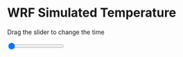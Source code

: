 <h1>WRF Simulated Temperature</h1>
<p>Drag the slider to change the time</p>

<div class="slidecontainer">
<input oninput='setImage(this)' class="slider" type="range" min="0" max="5" value="0" step="1" />
<img id='img'/>
</div>

<script>
var img = document.getElementById('img');
var img_array = ['/assets/images/wrf/t_wrfout_d01_2020-04-12_12:00:00.png',
'/assets/images/wrf/t_wrfout_d01_2020-04-12_13:00:00.png',
'/assets/images/wrf/t_wrfout_d01_2020-04-12_14:00:00.png',
'/assets/images/wrf/t_wrfout_d01_2020-04-12_15:00:00.png',
'/assets/images/wrf/t_wrfout_d01_2020-04-12_16:00:00.png',];
function setImage(obj)
{
        var value = obj.value;
        img.src = img_array[value];

}
</script>
